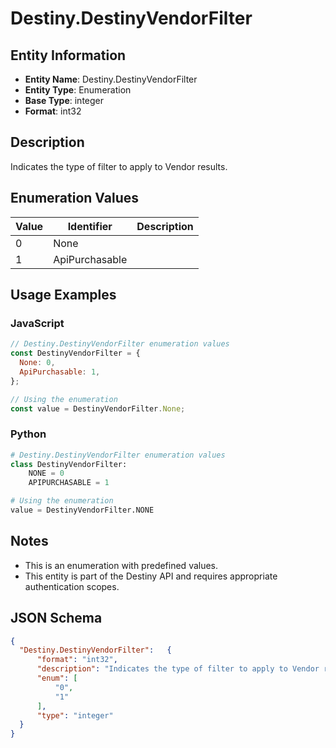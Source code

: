# Destiny.DestinyVendorFilter

## Entity Information
- **Entity Name**: Destiny.DestinyVendorFilter
- **Entity Type**: Enumeration
- **Base Type**: integer
- **Format**: int32

## Description
Indicates the type of filter to apply to Vendor results.

## Enumeration Values

| Value | Identifier | Description |
|-------|------------|-------------|
| 0 | None |  |
| 1 | ApiPurchasable |  |

## Usage Examples

### JavaScript
```javascript
// Destiny.DestinyVendorFilter enumeration values
const DestinyVendorFilter = {
  None: 0,
  ApiPurchasable: 1,
};

// Using the enumeration
const value = DestinyVendorFilter.None;
```

### Python
```python
# Destiny.DestinyVendorFilter enumeration values
class DestinyVendorFilter:
    NONE = 0
    APIPURCHASABLE = 1

# Using the enumeration
value = DestinyVendorFilter.NONE
```

## Notes
- This is an enumeration with predefined values.
- This entity is part of the Destiny API and requires appropriate authentication scopes.

## JSON Schema
```json
{
  "Destiny.DestinyVendorFilter":   {
      "format": "int32",
      "description": "Indicates the type of filter to apply to Vendor results.",
      "enum": [
          "0",
          "1"
      ],
      "type": "integer"
  }
}
```
